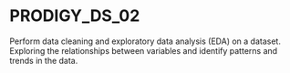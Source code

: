 # PRODIGY_DS_02
Perform data cleaning and exploratory data analysis (EDA) on a dataset. Exploring the relationships between variables and identify patterns and trends in the data.

